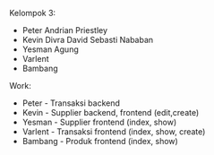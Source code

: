 Kelompok 3:
- Peter Andrian Priestley
- Kevin Divra David Sebasti Nababan
- Yesman Agung
- Varlent
- Bambang

Work:
- Peter - Transaksi backend
- Kevin - Supplier backend, frontend (edit,create)
- Yesman - Supplier frontend (index, show)
- Varlent - Transaksi frontend (index, show, create)
- Bambang - Produk frontend (index, show)
